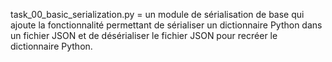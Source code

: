 task_00_basic_serialization.py = un module de sérialisation de base qui ajoute la fonctionnalité permettant de sérialiser un dictionnaire Python dans un fichier JSON et de désérialiser le fichier JSON pour recréer le dictionnaire Python.
